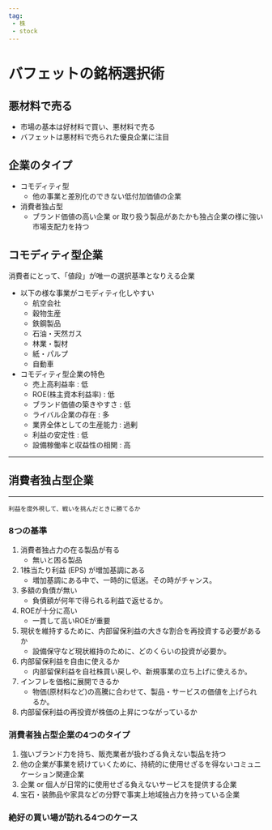 ```yaml
---
tag:
 - 株
 - stock
---
```


# バフェットの銘柄選択術
## 悪材料で売る
* 市場の基本は好材料で買い、悪材料で売る
* バフェットは悪材料で売られた優良企業に注目

## 企業のタイプ
* コモディティ型  
  * 他の事業と差別化のできない低付加価値の企業
* 消費者独占型
  * ブランド価値の高い企業 or 取り扱う製品があたかも独占企業の様に強い市場支配力を持つ

## コモディティ型企業
消費者にとって、「値段」が唯一の選択基準となりえる企業
* 以下の様な事業がコモディティ化しやすい
  * 航空会社
  * 穀物生産
  * 鉄鋼製品
  * 石油・天然ガス
  * 林業・製材
  * 紙・パルプ
  * 自動車
* コモディティ型企業の特色
  * 売上高利益率 : 低
  * ROE(株主資本利益率) : 低
  * ブランド価値の築きやすさ : 低
  * ライバル企業の存在 : 多
  <!-- * 強い労働組合の存在 : 有 // 日本では余り関係なし-->
  * 業界全体としての生産能力 : 過剰
  * 利益の安定性 : 低
  * 設備稼働率と収益性の相関 : 高

---
## 消費者独占型企業
---
`利益を度外視して、戦いを挑んだときに勝てるか`  
### 8つの基準
1. 消費者独占力の在る製品が有る
    * 無いと困る製品  
2. 1株当たり利益 (EPS) が増加基調にある
    * 増加基調にある中で、一時的に低迷。その時がチャンス。
3. 多額の負債が無い
    * 負債額が何年で得られる利益で返せるか。
4. ROEが十分に高い
    * 一貫して高いROEが重要
5. 現状を維持するために、内部留保利益の大きな割合を再投資する必要があるか
    * 設備保守など現状維持のために、どのくらいの投資が必要か。
6. 内部留保利益を自由に使えるか
    * 内部留保利益を自社株買い戻しや、新規事業の立ち上げに使えるか。
7. インフレを価格に展開できるか
    * 物価(原材料など)の高騰に合わせて、製品・サービスの価値を上げられるか。
8. 内部留保利益の再投資が株価の上昇につながっているか

### 消費者独占型企業の4つのタイプ
1. 強いブランド力を持ち、販売業者が扱わざる負えない製品を持つ
2. 他の企業が事業を続けていくために、持続的に使用せざるを得ないコミュニケーション関連企業
3. 企業 or 個人が日常的に使用せざる負えないサービスを提供する企業
4. 宝石・装飾品や家具などの分野で事実上地域独占力を持っている企業

### 絶好の買い場が訪れる4つのケース